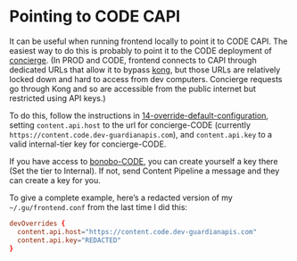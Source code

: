 # Pointing to CODE CAPI

It can be useful when running frontend locally to point it to CODE CAPI. The easiest way to do this is probably to point it to the CODE deployment of [concierge](https://github.com/guardian/content-api/tree/main/concierge). (In PROD and CODE, frontend connects to CAPI through dedicated URLs that allow it to bypass [kong](https://github.com/guardian/content-api/blob/main/gateways/vigile/README.md), but those URLs are relatively locked down and hard to access from dev computers. Concierge requests go through Kong and so are accessible from the public internet but restricted using API keys.)

To do this, follow the instructions in [14-override-default-configuration](./14-override-default-configuration.md), setting `content.api.host` to the url for concierge-CODE (currently `https://content.code.dev-guardianapis.com`), and `content.api.key` to a valid internal-tier key for concierge-CODE.

If you have access to [bonobo-CODE](https://bonobo-code.capi.gutools.co.uk/), you can create yourself a key there (Set the tier to Internal). If not, send Content Pipeline a message and they can create a key for you.

To give a complete example, here’s a redacted version of my `~/.gu/frontend.conf` from the last time I did this:

```conf
devOverrides {
  content.api.host="https://content.code.dev-guardianapis.com"
  content.api.key="REDACTED"
}
```
